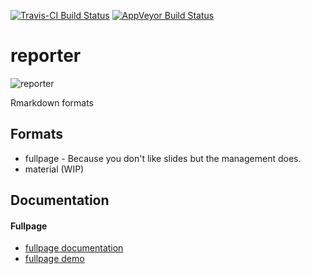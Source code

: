 [![Travis-CI Build Status](https://travis-ci.org/JohnCoene/reporter.svg?branch=master)](https://travis-ci.org/JohnCoene/reporter)
[![AppVeyor Build Status](https://ci.appveyor.com/api/projects/status/github/JohnCoene/reporter?branch=master&svg=true)](https://ci.appveyor.com/project/JohnCoene/reporter)

# reporter 

![reporter](http://john-coene.com/img/fullpage_devices.png)

Rmarkdown formats

## Formats

- fullpage - Because you don't like slides but the management does.
- material (WIP)

## Documentation

#### Fullpage

* [fullpage documentation](http://john-coene.com/reporter)
* [fullpage demo](http://john-coene.com/fullpage_demo.html)
